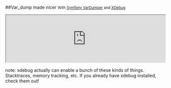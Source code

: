 ##Var_dump made nicer
<small>With [Symfony VarDumper](http://symfony.com/doc/current/components/var_dumper/introduction.html) 
and [XDebug](http://xdebug.org/docs/display)</small>
<iframe width="100%" onload="resizeIframe(this,280)" src="http://127.0.0.1:8888/symfony-var-dumper-xdebug">
Screenshot needed
</iframe>

note:
xdebug actually can enable a bunch of these kinds of things.  Stacktraces, memory tracking, etc. If you already have
xdebug installed, check them out!